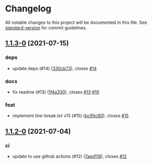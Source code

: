 # Changelog

All notable changes to this project will be documented in this file. See [standard-version](https://github.com/conventional-changelog/standard-version) for commit guidelines.

## [1.1.3-0](https://github.com/niklasvh/css-line-break/compare/v1.1.2-0...v1.1.3-0) (2021-07-15)


### deps

* update deps (#14) ([330cb73](https://github.com/niklasvh/css-line-break/commit/330cb734f635d4d5e0d61ea991651d6d49b03054)), closes [#14](https://github.com/niklasvh/css-line-break/issues/14)

### docs

* fix readme (#13) ([1f4a330](https://github.com/niklasvh/css-line-break/commit/1f4a3300752c8bbf5a0138c7924b231161f1e4ac)), closes [#13](https://github.com/niklasvh/css-line-break/issues/13) [#10](https://github.com/niklasvh/css-line-break/issues/10)

### feat

* implement line-break.txt v13 (#15) ([bc95c80](https://github.com/niklasvh/css-line-break/commit/bc95c809e12613a9531b7985450c6bc96717e8de)), closes [#15](https://github.com/niklasvh/css-line-break/issues/15)



## [1.1.2-0](https://github.com/niklasvh/css-line-break/compare/v1.1.1...v1.1.2-0) (2021-07-04)


### ci

* update to use github actions (#12) ([7aed118](https://github.com/niklasvh/css-line-break/commit/7aed11880975b6faf6e46caed93b6d225babd943)), closes [#12](https://github.com/niklasvh/css-line-break/issues/12)
